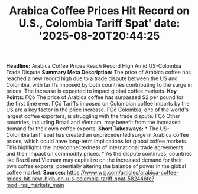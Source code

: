 ﻿---
title: "Arabica Coffee Prices Hit Record on U.S., Colombia Tariff Spat'
date: '2025-08-20T20:44:25"
category: "Markets"
summary: ""
slug: "arabica coffee prices hit record on us colombia tariff spat"
source_urls:
  - "https://www.wsj.com/articles/arabica-coffee-prices-hit-new-high-on-u-s-colombia-tariff-spat-582446fe?mod=rss_markets_main"
seo:
  title: "Arabica Coffee Prices Hit Record on U.S., Colombia Tariff Spat | Hash n Hedge'
  description: '"
  keywords: ["news", "markets", "brief"]
---
**Headline:** Arabica Coffee Prices Reach Record High Amid US-Colombia Trade Dispute  **Summary Meta Description:** The price of Arabica coffee has reached a new record high due to a trade dispute between the US and Colombia, with tariffs imposed by both countries contributing to the surge in prices. The increase is expected to impact global coffee markets.  **Key Points:**  ΓÇó The price of Arabica coffee has surpassed $2 per pound for the first time ever. ΓÇó Tariffs imposed on Colombian coffee imports by the US are a key factor in the price increase. ΓÇó Colombia, one of the world's largest coffee exporters, is struggling with the trade dispute. ΓÇó Other countries, including Brazil and Vietnam, may benefit from the increased demand for their own coffee exports.  **Short Takeaways:**  * The US-Colombia tariff spat has created an unprecedented surge in Arabica coffee prices, which could have long-term implications for global coffee markets. This highlights the interconnectedness of international trade agreements and their impact on commodity prices. * As the dispute continues, countries like Brazil and Vietnam may capitalize on the increased demand for their own coffee exports, potentially altering the balance of power in the global coffee market.  **Sources:** https://www.wsj.com/articles/arabica-coffee-prices-hit-new-high-on-u-s-colombia-tariff-spat-582446fe?mod=rss_markets_main 
